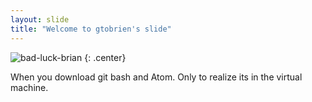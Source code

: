 ```yaml
---
layout: slide
title: "Welcome to gtobrien's slide"
---
```


![bad-luck-brian](https://cloud.githubusercontent.com/assets/16547949/25400743/8ae447a2-29c1-11e7-9839-5438d8fcda7b.jpg)
{: .center}

When you download git bash and Atom. Only to realize its in the virtual machine.
